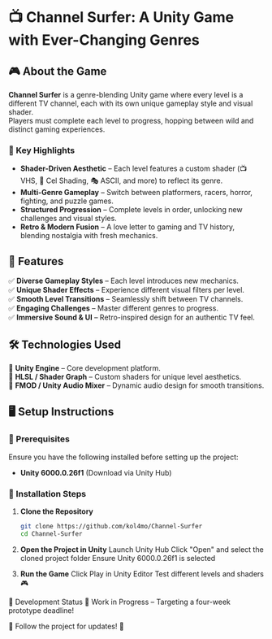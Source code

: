 # 📺 Channel Surfer: A Unity Game with Ever-Changing Genres  

## 🎮 About the Game  
**Channel Surfer** is a genre-blending Unity game where every level is a different TV channel, each with its own unique gameplay style and visual shader.  
Players must complete each level to progress, hopping between wild and distinct gaming experiences.  

### 🔹 Key Highlights  
- **Shader-Driven Aesthetic** – Each level features a custom shader (📺 VHS, 🎨 Cel Shading, 🎭 ASCII, and more) to reflect its genre.  
- **Multi-Genre Gameplay** – Switch between platformers, racers, horror, fighting, and puzzle games.  
- **Structured Progression** – Complete levels in order, unlocking new challenges and visual styles.  
- **Retro & Modern Fusion** – A love letter to gaming and TV history, blending nostalgia with fresh mechanics.  

## 🚀 Features  
✅ **Diverse Gameplay Styles** – Each level introduces new mechanics.  
✅ **Unique Shader Effects** – Experience different visual filters per level.  
✅ **Smooth Level Transitions** – Seamlessly shift between TV channels.  
✅ **Engaging Challenges** – Master different genres to progress.  
✅ **Immersive Sound & UI** – Retro-inspired design for an authentic TV feel.  

## 🛠️ Technologies Used  
🔹 **Unity Engine** – Core development platform.  
🔹 **HLSL / Shader Graph** – Custom shaders for unique level aesthetics.  
🔹 **FMOD / Unity Audio Mixer** – Dynamic audio design for smooth transitions.  

## 🖥️ Setup Instructions  

### 📌 Prerequisites  
Ensure you have the following installed before setting up the project:  
- **Unity 6000.0.26f1** (Download via Unity Hub)  

### 📂 Installation Steps  
1. **Clone the Repository**  
   ```sh
   git clone https://github.com/kol4mo/Channel-Surfer
   cd Channel-Surfer
   
2. **Open the Project in Unity**
   Launch Unity Hub
   Click "Open" and select the cloned project folder
   Ensure Unity 6000.0.26f1 is selected

3. **Run the Game**
   Click Play in Unity Editor
   Test different levels and shaders 🎮

🎯 Development Status
🚧 Work in Progress – Targeting a four-week prototype deadline!

📢 Follow the project for updates! 🚀
